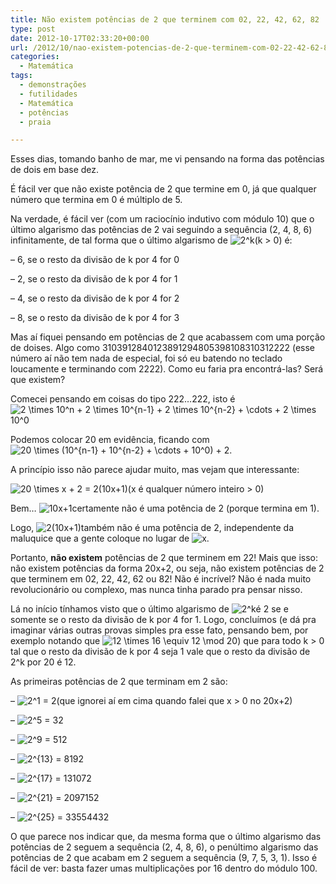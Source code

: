 ```yaml
---
title: Não existem potências de 2 que terminem com 02, 22, 42, 62, 82
type: post
date: 2012-10-17T02:33:20+00:00
url: /2012/10/nao-existem-potencias-de-2-que-terminem-com-02-22-42-62-82/
categories:
  - Matemática
tags:
  - demonstrações
  - futilidades
  - Matemática
  - potências
  - praia

---
```

Esses dias, tomando banho de mar, me vi pensando na forma das potências de dois em base dez.

É fácil ver que não existe potência de 2 que termine em 0, já que qualquer número que termina em 0 é múltiplo de 5.

Na verdade, é fácil ver (com um raciocínio indutivo com módulo 10) que o último algarismo das potências de 2 vai seguindo a sequência (2, 4, 8, 6) infinitamente, de tal forma que o último algarismo de  <img src='https://s0.wp.com/latex.php?latex=2%5Ek&bg=T&fg=000000&s=0' alt='2^k' title='2^k' class='latex' />(k > 0) é:

– 6, se o resto da divisão de k por 4 for 0

– 2, se o resto da divisão de k por 4 for 1

– 4, se o resto da divisão de k por 4 for 2

– 8, se o resto da divisão de k por 4 for 3

Mas aí fiquei pensando em potências de 2 que acabassem com uma porção de doises. Algo como 3103912840123891294805398108310312222 (esse número aí não tem nada de especial, foi só eu batendo no teclado loucamente e terminando com 2222). Como eu faria pra encontrá-las? Será que existem?

Comecei pensando em coisas do tipo 222…222, isto é <img src='https://s0.wp.com/latex.php?latex=2+%5Ctimes+10%5En+%2B+2+%5Ctimes+10%5E%7Bn-1%7D+%2B+2+%5Ctimes+10%5E%7Bn-2%7D+%2B+%5Ccdots+%2B+2+%5Ctimes+10%5E0&bg=T&fg=000000&s=0' alt='2 \times 10^n + 2 \times 10^{n-1} + 2 \times 10^{n-2} + \cdots + 2 \times 10^0' title='2 \times 10^n + 2 \times 10^{n-1} + 2 \times 10^{n-2} + \cdots + 2 \times 10^0' class='latex' />

Podemos colocar 20 em evidência, ficando com <img src='https://s0.wp.com/latex.php?latex=20+%5Ctimes+%2810%5E%7Bn-1%7D+%2B+10%5E%7Bn-2%7D+%2B+%5Ccdots+%2B+10%5E0%29+%2B+2&bg=T&fg=000000&s=0' alt='20 \times (10^{n-1} + 10^{n-2} + \cdots + 10^0) + 2' title='20 \times (10^{n-1} + 10^{n-2} + \cdots + 10^0) + 2' class='latex' />.

A princípio isso não parece ajudar muito, mas vejam que interessante:

 <img src='https://s0.wp.com/latex.php?latex=20+%5Ctimes+x+%2B+2+%3D+2%2810x%2B1%29&bg=T&fg=000000&s=0' alt='20 \times x + 2 = 2(10x+1)' title='20 \times x + 2 = 2(10x+1)' class='latex' />(x é qualquer número inteiro > 0)

Bem…  <img src='https://s0.wp.com/latex.php?latex=10x%2B1&bg=T&fg=000000&s=0' alt='10x+1' title='10x+1' class='latex' />certamente não é uma potência de 2 (porque termina em 1).

Logo,  <img src='https://s0.wp.com/latex.php?latex=2%2810x%2B1%29&bg=T&fg=000000&s=0' alt='2(10x+1)' title='2(10x+1)' class='latex' />também não é uma potência de 2, independente da maluquice que a gente coloque no lugar de <img src='https://s0.wp.com/latex.php?latex=x&bg=T&fg=000000&s=0' alt='x' title='x' class='latex' />.

Portanto, **não existem** potências de 2 que terminem em 22! Mais que isso: não existem potências da forma 20x+2, ou seja, não existem potências de 2 que terminem em 02, 22, 42, 62 ou 82! Não é incrível? Não é nada muito revolucionário ou complexo, mas nunca tinha parado pra pensar nisso.

Lá no início tínhamos visto que o último algarismo de  <img src='https://s0.wp.com/latex.php?latex=2%5Ek&bg=T&fg=000000&s=0' alt='2^k' title='2^k' class='latex' />é 2 se e somente se o resto da divisão de k por 4 for 1. Logo, concluímos (e dá pra imaginar várias outras provas simples pra esse fato, pensando bem, por exemplo notando que <img src='https://s0.wp.com/latex.php?latex=12+%5Ctimes+16+%5Cequiv+12+%5Cmod+20&bg=T&fg=000000&s=0' alt='12 \times 16 \equiv 12 \mod 20' title='12 \times 16 \equiv 12 \mod 20' class='latex' />) que para todo k > 0 tal que o resto da divisão de k por 4 seja 1 vale que o resto da divisão de 2^k por 20 é 12.

As primeiras potências de 2 que terminam em 2 são:

–  <img src='https://s0.wp.com/latex.php?latex=2%5E1+%3D+2&bg=T&fg=000000&s=0' alt='2^1 = 2' title='2^1 = 2' class='latex' />(que ignorei aí em cima quando falei que x > 0 no 20x+2)

– <img src='https://s0.wp.com/latex.php?latex=2%5E5+%3D+32&bg=T&fg=000000&s=0' alt='2^5 = 32' title='2^5 = 32' class='latex' />

– <img src='https://s0.wp.com/latex.php?latex=2%5E9+%3D+512&bg=T&fg=000000&s=0' alt='2^9 = 512' title='2^9 = 512' class='latex' />

– <img src='https://s0.wp.com/latex.php?latex=2%5E%7B13%7D+%3D+8192&bg=T&fg=000000&s=0' alt='2^{13} = 8192' title='2^{13} = 8192' class='latex' />

– <img src='https://s0.wp.com/latex.php?latex=2%5E%7B17%7D+%3D+131072&bg=T&fg=000000&s=0' alt='2^{17} = 131072' title='2^{17} = 131072' class='latex' />

– <img src='https://s0.wp.com/latex.php?latex=2%5E%7B21%7D+%3D+2097152&bg=T&fg=000000&s=0' alt='2^{21} = 2097152' title='2^{21} = 2097152' class='latex' />

– <img src='https://s0.wp.com/latex.php?latex=2%5E%7B25%7D+%3D+33554432&bg=T&fg=000000&s=0' alt='2^{25} = 33554432' title='2^{25} = 33554432' class='latex' />

O que parece nos indicar que, da mesma forma que o último algarismo das potências de 2 seguem a sequência (2, 4, 8, 6), o penúltimo algarismo das potências de 2 que acabam em 2 seguem a sequência (9, 7, 5, 3, 1). Isso é fácil de ver: basta fazer umas multiplicações por 16 dentro do módulo 100.

